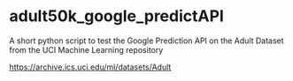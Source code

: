 # adult50k_google_predictAPI
A short python script to test the Google Prediction API on the Adult Dataset
from the UCI Machine Learning repository

https://archive.ics.uci.edu/ml/datasets/Adult

